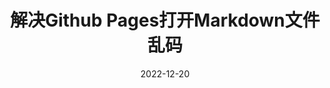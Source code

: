 ---
layout: mypost
title: "解决Github Pages打开Markdown文件乱码"
date: 2022-12-20
categories: "github"
tags: 2022
---